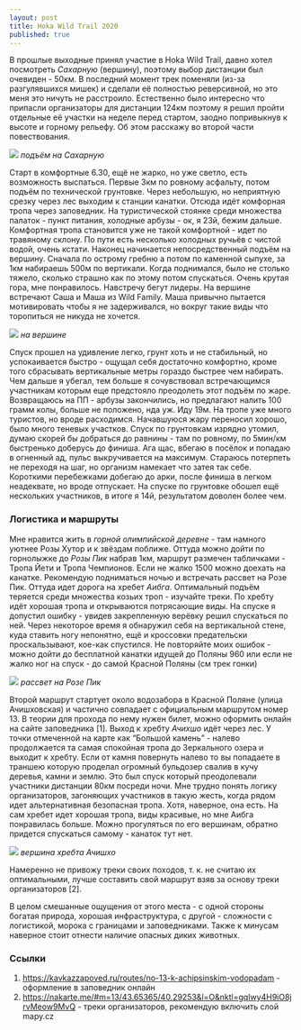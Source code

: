 ```yaml
---
layout: post
title: Hoka Wild Trail 2020
published: true
---
```


В прошлые выходные принял участие в Hoka Wild Trail, давно хотел посмотреть *Сахарную* (вершину), поэтому выбор дистанции был очевиден - 50км. В последний момент трек поменяли (из-за разгулявшихся мишек) и сделали её полностью реверсивной, но это меня это ничуть не расстроило. Естественно было интересно что припасли организаторы для дистанции 124км поэтому я решил пройти отдельные её участки на неделе перед стартом, заодно попривыкнув к высоте и горному рельефу. Об этом расскажу во второй части повествования.

![]({{site.baseurl}}/images/hwt_sugar.jpg)
*подъём на Сахарную*


Старт в комфортные 6.30, ещё не жарко, но уже светло, есть возможность выспаться. Первые 3км по ровному асфальту, потом подъём по технической грунтовке. Через небольшую, но неприятную срезку через лес выходим к станции канатки. Отсюда идёт комфорная тропа через заповедник. На туристической стоянке среди множества палаток - пункт питания, холодные арбузы - ок, я 23й, бежим дальше. Комфортная тропа становится уже не такой комфортной - идет по травяному склону. По пути есть несколько холодных ручьёв с чистой водой, очень кстати. Наконец начинается непосредственный подъём на вершину. Сначала по острому гребню а потом по каменной сыпухе, за 1км набираешь 500м по вертикали. Когда поднимался, было не столько тяжело, сколько страшно как по этому потом спускаться. Очень крутая гора, мне понравилось. Навстречу бегут лидеры. На вершине встречают Саша и Маша из Wild Family. Маша привычно пытается мотивировать чтобы я не задерживался, но вокруг такие виды что торопиться не никуда не хочется.

![]({{site.baseurl}}/images/hwt_me.jpg)
*на вершине*

Спуск прошел на удивление легко, грунт хоть и не стабильный, но успокаивается быстро - ощущал себя достаточно комфортно, кроме того сбрасывать вертикальные метры гораздо быстрее чем набирать. Чем дальше я убегал, тем больше я сочувствовал встречающимся участникам которым еще предстояло преодолеть этот подъём по жаре. Возвращаюсь на ПП - арбузы закончились, но предлагают налить 100 грамм колы, больше не положено, нда уж. Иду 19м. На тропе уже много туристов, но вроде расходимся. Начавшуюся жару переносил хорошо, было много теневых участков. Спуск по грунтовкам изрядно утомил, думаю скорей бы добраться до равнины - там по ровному, по 5мин/км быстренько доберусь до финиша. Ага щас, вбегаю в посёлок и попадаю в огненный ад, пульс выкручивается на максимум. Стараюсь потерпеть не переходя на шаг, но организм намекает что затея так себе. Короткими перебежками добегаю до арки, после финиша в легком неадеквате, но вроде отпускает. На спуске по грунтовке обошел ещё нескольких участников, в итоге я 14й, результатом доволен более чем.


### Логистика и маршруты

Мне нравится жить в *горной олимпийской деревне* - там намного уютнее Розы Хутор и к звёздам поближе. Оттуда можно дойти по горнолыжке до *Розы Пик* набрав 1км, маршрут размечен табличками - Тропа Йети и Тропа Чемпионов. Если не жалко 1500 можно доехать на канатке. Рекомендую подниматься ночью и встречать рассвет на Розе Пик. Оттуда идет дорога на хребет *Аибга*. Оптимальный подъём теряется среди множества козьих троп - изучайте треки. По хребту идёт хорошая тропа и открываются потрясающие виды. На спуске я допустил ошибку - увидев закрепленную верёвку решил спускаться по ней. Через некоторое время я обнаружил себя на вертикальной стене, куда ставить ногу непонятно, ещё и кроссовки предательски проскальзывают, кое-как спустился. Не повторяйте моих ошибок - можно дойти до бесплатной канатки идущей до Поляны 960 или если не жалко ног на спуск - до самой Красной Поляны (см трек гонки)

![]({{site.baseurl}}/images/hwt_rosapeak_sunrise.jpg)
*рассвет на Розе Пик*

Второй маршрут стартует около водозабора в Красной Поляне (улица Ачишховская) и частично совпадает с официальным маршрутом номер 13. В теории для прохода по нему нужен билет, можно оформить онлайн на сайте заповедника [1]. Выход к хребту *Ачихшо* идёт через лес. У точки отмеченной на карте как “Большой камень” - налево продолжается та самая спокойная тропа до Зеркального озера и выходит к хребту. Если от камня повернуть налево то вы попадаете в траншею которую проделал огромный бульдозер свалив в кучу деревья, камни и землю. Это был спуск который преодолевали участники дистанции 80км посреди ночи. Мне трудно понять логику организаторов, загоняющих участников в такую жесть, когда рядом идет альтернативная безопасная тропа. Хотя, наверное, она есть. На сам хребет идет хорошая тропа, виды красивые, но мне Аибга понравилась больше. Можно прогуляться по его вершинам, обратно  придется спускаться самому - канаток тут нет.

![]({{site.baseurl}}/images/hwt_achishkho.jpg)
*вершина хребта Ачишхо*

Намеренно не привожу треки своих походов, т. к. не считаю их оптимальными, лучше составить свой маршрут взяв за основу треки организаторов [2].

В целом смешанные ощущения от этого места - с одной стороны богатая природа, хорошая инфраструктура, с другой - сложности с логистикой, морока с границами и заповедниками. Также к минусам наверное стоит отнести наличие опасных диких животных.

### Ссылки

1. https://kavkazzapoved.ru/routes/no-13-k-achipsinskim-vodopadam - оформление в заповедник онлайн
2. https://nakarte.me/#m=13/43.65365/40.29253&l=O&nktl=gqIwy4H9iO8jrvMeow9MvQ - треки организаторов, рекомендую включить слой mapy.cz



